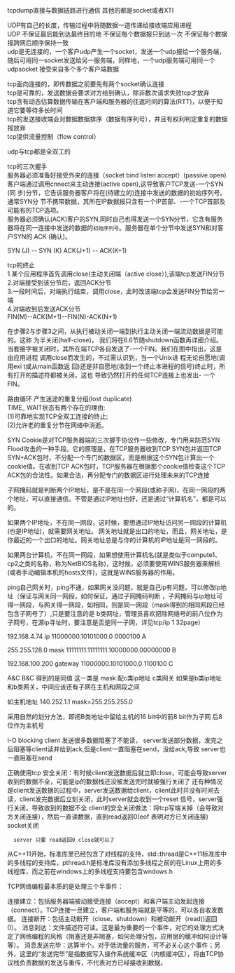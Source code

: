tcpdump直接与数据链路进行通信 其他的都是socket或者XTI<br>

UDP有自己的长度，传输过程中将随数据一道传递给接收端应用进程<br>
UDP 不保证最后能到达最终目的地 不保证每个数据报只到达一次 不保证每个数据报跨网后顺序保持一致<br>
udp是无连接的，一个客户udp产生一个socket，发送一个udp报给一个服务端，随后可用同一socket发送给另一服务端，同样地，一个udp服务端可用同一个udpsocket
接受来自多个多个客户端数据<br>

tcp面向连接的，即传数据之前要先有两个socket确认连接<br>
tcp是可靠的，发送数据会要求对方给到确认，除非数次请求失败tcp才放弃<br>
tcp含有动态估算数据传输在客户端和服务器的往返时间的算法(RTT)，以便于知道它要等待多长时间<br>
tcp的发送接收端会对数据数据排序（数据有序列号），并且有权利判定重复的数据报放弃<br>
tcp提供流量控制（flow control）<br>

udp与tcp都是全双工的<br>


tcp的三次握手<br>
服务器必须准备好接受外来的连接（socket bind listen accept）(passive open) <br>
客户端通过调用cnnect来主动连接(active open),这导致客户TCP发送-一个SYN (同
步)分节，它告诉服务器客户将在(待建立的)连接中发送的数据的初始序列号。通常SYN分
节不携带数据，其所在IP数据报只含有一个IP首部、-一个TCP首部及可能有的TCP选项。<br>
服务器必须确认(ACK)客户的SYN,同时自己也得发送一个SYN分节，它含有服务
器将在同一连接中发送的数据的`初始序列号`。服务器在单个分节中发送SYN和对客户SYN的
ACK (确认)。<br>


SYN (J)  -- SYN (K)  ACK(J+1)   -- ACK(K+1)  <br> 

tcp的终止<br>
1.某个应用程序首先调用close(主动关闭端（active close）),该端tcp发送FIN分节<br>
2.对端接受到该分节后，返回ACK分节<br>
3.一段时间后，对端执行结束，调用close，此时改该端tcp会发送FIN分节给另一端<br>
4.对端收到后发送ACK分节<br>
FIN(M)--ACK(M+1)--FIN(N)-ACK(N+1)<br>

在步骤2与步骤3之间，从执行被动关闭一端到执行主动关闭一端流动数据是可能的。这称
为半关闭(half-close)， 我们将在6.6节随shutdown函数再详细介绍。<br>
当套接字被关闭时，其所在端TCP各自发送了-一个FIN。我们在图中指出，这是由应用进程
调用close而发生的，不过需认识到，当一个Unix进 程无论自愿地(调用exi t或从main函数返
回)还是非自愿地(收到一个终止本进程的信号)终止时，所有打开的描述符都被关闭，这也
导致仍然打开的任何TCP连接上也发出- 一个FIN。<br>

路由循环 产生迷途的重复分组(lost duplicate)<br>
TIME_ WAIT状态有两个存在的理由:<br>
(1)可靠地实现TCP全双工连接的终止;<br>
(2)允许老的重复分节在网络中消逝。<br>



SYN Cookie是对TCP服务器端的三次握手协议作一些修改，专门用来防范SYN Flood攻击的一种手段。它的原理是，在TCP服务器收到TCP SYN包并返回TCP SYN+ACK包时，不分配一个专门的数据区，而是根据这个SYN包计算出一个cookie值。在收到TCP ACK包时，TCP服务器在根据那个cookie值检查这个TCP ACK包的合法性。如果合法，再分配专门的数据区进行处理未来的TCP连接



子网掩码就是判断两个IP地址，是不是在同一个网段(或称子网)，在同一网段的两个地址，可以直接通信。不管是通过IP地址也好，还是通过“计算机名”，都是可以的。

如果两个IP地址，不在同一网段，这时候，要想通过IP地址访问另一网段的计算机(也是IP地址)，就需要网关地址。
网关地址就是出口的地址，而且，网关地址，是你最近的一个出口的地址。网关地址总是与你的计算机的IP地址是同一网段的。

如果两台计算机，不在同一网段，如果想使用计算机名(就是类似于compute1、cp2之类的名称，称为NetBIOS名称)，这时候，必须要使用WINS服务器来解析(或者手动编辑本机的hosts文件)，这就是WINS服务器的作用。


ping自己网关时，ping不通，如果网关没问题，就是自己ip有问题，可以修改ip地址（保证与网关同一网段，如何保证，通过子网掩码判断
，子网掩码与ip地址可得一网段，与网关得一网段，如相同，则是同一网段（mask得到的相同网段已经包含子网号了）,只是要注意的是
b类网址，管理员喜欢把除网络号的前八位作为子网号，在源ip寻址时，要注意是否是同一子网，详见tcp/ip 1 32page）


192.168.4.74  ip   11000000.10101000.0 0000100   A

255.255.128.0  mask   11111111.11111111.10000000.00000000 B

192.168.100.200  gateway  11000000.10101000.0 1100100  C

A&C B&C 得到的是同值
这一类是 mask 配c类ip地址 c类网关
如果是b类ip地址和b类网关，中间应该还有子网在主机和网段之间

如主机地址 140.252.1.1 mask=255.255.255.0

采用自然的划分方法，即把B类地址中留给主机的16 bit中的前8 bit作为子网  后8位作为主机号



I-O blocking   client 发送很多数据阻塞了不能读， server发送部分数据，发完之后阻塞等client读并给到ack,但是client一直阻塞在send，没给ack,导致
server也一直阻塞在send

正确使用tcp 安全关闭：有时候client发送数据后就立即close，可能会导致server收到的数据不全，可能是ip的数据栈还没被发送完时就被强行关闭了
      还有种情况是client发送数据的过程中，server发送数据给client，client此时并没有时间去读，client发完数据后立刻关闭，此时server就会收到一个reset
      信号，server强行关闭，导致收到的数据不全
      client的安全关闭做法：将tcp写端关掉（会导致对方关闭连接），然后一直读数据，直到read返回0(eof 表明对方已关闭连接) socket关闭
      
      server 只要 read返回0 close就可以了


从C++11开始，标准库里已经包含了对线程的支持，std::thread是C++11标准库中的多线程的支持库，pthread.h是标准库没有添加多线程之前的在Linux上用的多线程库，而之前在windows上的多线程支持要包含wndows.h



TCP网络编程最本质的是处理三个半事件：

连接建立：包括服务器端被动接受连接（accept）和客户端主动发起连接（connect）。TCP连接一旦建立，客户端和服务端就是平等的，可以各自收发数据。
连接断开：包括主动断开（close、shutdown）和被动断开（read()返回0）。
消息到达：文件描述符可读。这是最为重要的一个事件，对它的处理方式决定了网络编程的风格（阻塞还是非阻塞，如何处理分包，应用层的缓冲如何设计等等）。
消息发送完毕：这算半个。对于低流量的服务，可不必关心这个事件；另外，这里的“发送完毕”是指数据写入操作系统缓冲区（内核缓冲区），将由TCP协议栈负责数据的发送与重传，不代表对方已经接收到数据。








